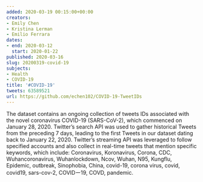 ```yaml
---
added: 2020-03-19 00:15:00+00:00
creators:
- Emily Chen
- Kristina Lerman
- Emilio Ferrara
dates:
- end: 2020-03-12
  start: 2020-01-22
published: 2020-03-16
slug: 20200319-covid-19
subjects:
- Health
- COVID-19
title: '#COVID-19'
tweets: 63589521
url: https://github.com/echen102/COVID-19-TweetIDs
---
```


The dataset contains an ongoing collection of tweets IDs associated with the novel coronavirus COVID-19 (SARS-CoV-2), which commenced on January 28, 2020. Twitter’s search API was used to gather historical Tweets from the preceding 7 days, leading to the first Tweets in our dataset dating back to January 22, 2020. Twitter’s streaming API was leveraged to follow specified accounts and also collect in real-time tweets that mention specific keywords, which include: Coronavirus, Koronavirus, Corona, CDC, Wuhancoronavirus, Wuhanlockdown, Ncov, Wuhan, N95, Kungflu, Epidemic, outbreak, Sinophobia, China, covid-19, corona virus, covid, covid19, sars-cov-2, COVIDー19, COVD, pandemic.
